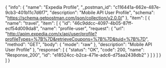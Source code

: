 {
  "info": {
    "name": "Expedia Profile",
    "_postman_id": "c116441a-662e-487e-9cb3-401b11c7d6f7",
    "description": "Mobile API User Profile",
    "schema": "https://schema.getpostman.com/json/collection/v2.0.0/"
  },
  "item": [
    {
      "name": "travel",
      "item": [
        {
          "id": "46c9ddcc-4097-4b05-87ff-ecf54d009da8",
          "name": "profile-user",
          "request": {
            "url": "http://apim.expedia.com/x/api/user/profile?profileTypes=%7B%7D&retrieveCoupons=%7B%7D&tuid=%7B%7D",
            "method": "GET",
            "body": {
              "mode": "raw"
            },
            "description": "Mobile API User Profile"
          },
          "response": [
            {
              "status": "OK",
              "code": 200,
              "name": "Response_200",
              "id": "e18524cc-b2ca-471e-adc6-d75aa2438db2"
            }
          ]
        }
      ]
    }
  ]
}